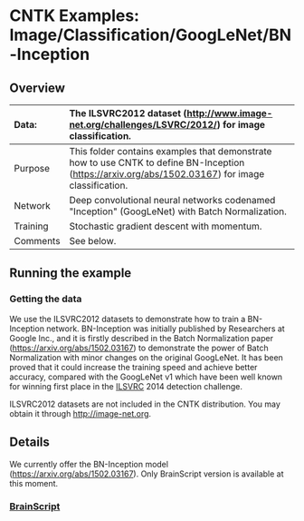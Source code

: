 # CNTK Examples: Image/Classification/GoogLeNet/BN-Inception

## Overview

|Data:     |The ILSVRC2012 dataset (http://www.image-net.org/challenges/LSVRC/2012/) for image classification.
|:---------|:---
|Purpose   |This folder contains examples that demonstrate how to use CNTK to define BN-Inception (https://arxiv.org/abs/1502.03167) for image classification.
|Network   |Deep convolutional neural networks codenamed "Inception" (GoogLeNet) with Batch Normalization.
|Training  |Stochastic gradient descent with momentum.
|Comments  |See below.

## Running the example

### Getting the data
We use the ILSVRC2012 datasets to demonstrate how to train a BN-Inception network. BN-Inception was initially published by Researchers at Google Inc., and it is firstly described in the Batch Normalization paper (https://arxiv.org/abs/1502.03167) to demonstrate the power of Batch Normalization with minor changes on the original GoogLeNet. It has been proved that it could increase the training speed and achieve better accuracy, compared with the GoogLeNet v1 which have been well known for winning first place in the [ILSVRC](http://www.image-net.org/challenges/LSVRC/) 2014 detection challenge.


ILSVRC2012 datasets are not included in the CNTK distribution. You may obtain it through http://image-net.org.

## Details

We currently offer the BN-Inception model (https://arxiv.org/abs/1502.03167). Only BrainScript version is available at this moment.

### [BrainScript](./BrainScript)
